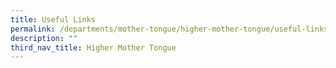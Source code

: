```yaml
---
title: Useful Links
permalink: /departments/mother-tongue/higher-mother-tongue/useful-links/
description: ""
third_nav_title: Higher Mother Tongue
---
```

